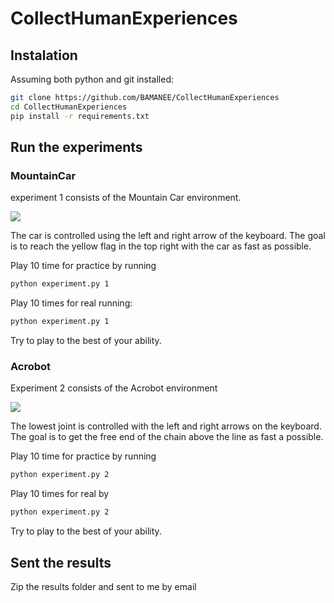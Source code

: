 # CollectHumanExperiences
## Instalation
Assuming both python and git installed:
```bash
git clone https://github.com/BAMANEE/CollectHumanExperiences
cd CollectHumanExperiences
pip install -r requirements.txt
```
  
## Run the experiments 

### MountainCar
experiment 1 consists of the Mountain Car environment.

![](https://www.gymlibrary.dev/_images/mountain_car.gif)

The car is controlled using the left and right arrow of the keyboard. The goal is to reach the yellow flag in the top right with the car as fast as possible.

Play 10 time for practice by running
```bash
python experiment.py 1
```
  
Play 10 times for real running:
```bash
python experiment.py 1
```
Try to play to the best of your ability.

### Acrobot
Experiment 2 consists of the Acrobot environment

![](https://www.gymlibrary.dev/_images/acrobot.gif)

The lowest joint is controlled with the left and right arrows on the keyboard. The goal is to get the free end of the chain above the line as fast a possible.
 
Play 10 time for practice by running
```bash
python experiment.py 2
```
  
Play 10 times for real by 

```bash
python experiment.py 2
```
Try to play to the best of your ability.
## Sent the results
 
Zip the results folder and sent to me by email
